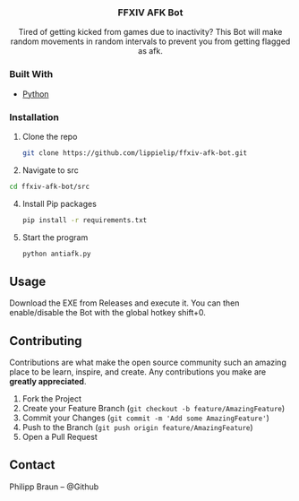 <h3 align="center">FFXIV AFK Bot</h3>

  <p align="center">
   Tired of getting kicked from games due to inactivity? This Bot will make random movements in random intervals to prevent you from getting flagged as afk. 
  </p>
  
### Built With
* [Python](https://www.python.org/)


### Installation

1. Clone the repo
   ```sh
   git clone https://github.com/lippielip/ffxiv-afk-bot.git
   ```
2. Navigate to src
  ```sh
  cd ffxiv-afk-bot/src
  ```
4. Install Pip packages
   ```sh
   pip install -r requirements.txt
   ```
3. Start the program
   ```sh
   python antiafk.py
   ```



<!-- USAGE EXAMPLES -->
## Usage

Download the EXE from Releases and execute it. You can then enable/disable the Bot with the global hotkey shift+0.



<!-- CONTRIBUTING -->
## Contributing

Contributions are what make the open source community such an amazing place to be learn, inspire, and create. Any contributions you make are **greatly appreciated**.

1. Fork the Project
2. Create your Feature Branch (`git checkout -b feature/AmazingFeature`)
3. Commit your Changes (`git commit -m 'Add some AmazingFeature'`)
4. Push to the Branch (`git push origin feature/AmazingFeature`)
5. Open a Pull Request

<!-- CONTACT -->
## Contact

Philipp Braun – @Github
